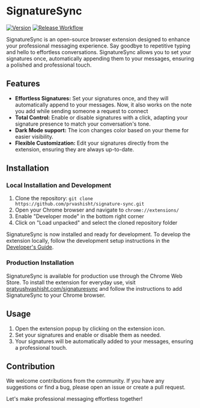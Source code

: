 # SignatureSync

[![Version](https://img.shields.io/badge/Version-3.4-blue.svg)]() [![Release Workflow](https://github.com/prvashisht/signature-sync/actions/workflows/release-extension.yaml/badge.svg?branch=main)](https://github.com/prvashisht/signature-sync/actions/workflows/release-extension.yaml)

SignatureSync is an open-source browser extension designed to enhance your professional messaging experience. Say goodbye to repetitive typing and hello to effortless conversations. SignatureSync allows you to set your signatures once, automatically appending them to your messages, ensuring a polished and professional touch.

## Features

- **Effortless Signatures:** Set your signatures once, and they will automatically append to your messages. Now, it also works on the note you add while sending someone a request to connect
- **Total Control:** Enable or disable signatures with a click, adapting your signature presence to match your conversation's tone.
- **Dark Mode support:** The icon changes color based on your theme for easier visibility.
- **Flexible Customization:** Edit your signatures directly from the extension, ensuring they are always up-to-date.

## Installation

### Local Installation and Development

1. Clone the repository: `git clone https://github.com/prvashisht/signature-sync.git`
2. Open your Chrome browser and navigate to `chrome://extensions/`
3. Enable "Developer mode" in the bottom right corner
4. Click on "Load unpacked" and select the cloned repository folder

SignatureSync is now installed and ready for development. To develop the extension locally, follow the development setup instructions in the [Developer's Guide](./DEVELOPER_GUIDE.md#making-changes).

### Production Installation

SignatureSync is available for production use through the Chrome Web Store. To install the extension for everyday use, visit [pratyushvashisht.com/signaturesync](https://pratyushvashisht.com/signaturesync) and follow the instructions to add SignatureSync to your Chrome browser.

## Usage

1. Open the extension popup by clicking on the extension icon.
2. Set your signatures and enable or disable them as needed.
3. Your signatures will be automatically added to your messages, ensuring a professional touch.

## Contribution

We welcome contributions from the community. If you have any suggestions or find a bug, please open an issue or create a pull request.

Let's make professional messaging effortless together!

